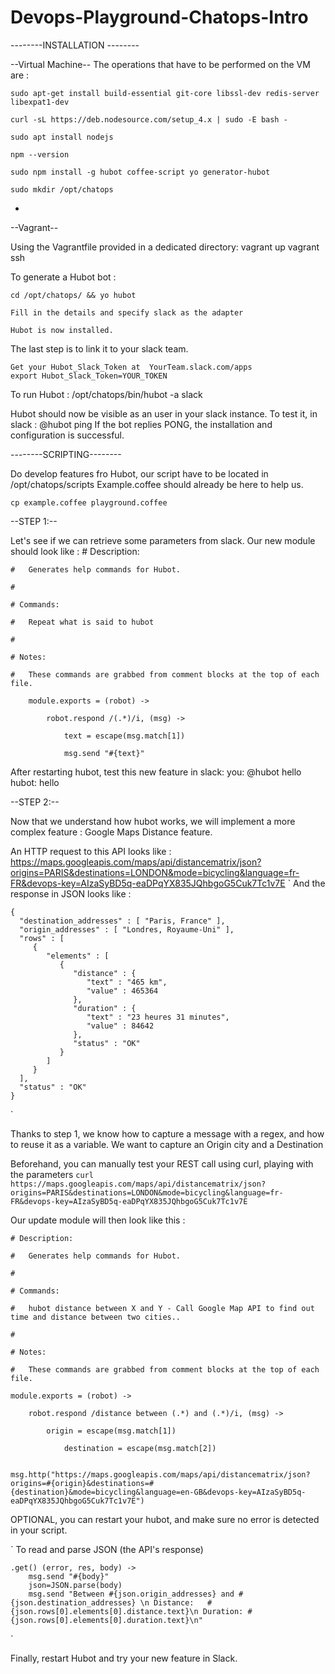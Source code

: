 # Devops-Playground-Chatops-Intro

--------INSTALLATION --------

--Virtual Machine--
The operations that have to be performed on the VM are :

	sudo apt-get install build-essential git-core libssl-dev redis-server libexpat1-dev

	curl -sL https://deb.nodesource.com/setup_4.x | sudo -E bash -
	
	sudo apt install nodejs
	
	npm --version
	
	sudo npm install -g hubot coffee-script yo generator-hubot
	
	sudo mkdir /opt/chatops 
-
	
--Vagrant--

Using the Vagrantfile provided in a dedicated directory:
	vagrant up
	vagrant ssh

	
To generate a Hubot bot : 
	
	cd /opt/chatops/ && yo hubot
	
	Fill in the details and specify slack as the adapter
	
	Hubot is now installed.
	
The last step is to link it to your slack team.
	
	Get your Hubot_Slack_Token at  YourTeam.slack.com/apps
	export Hubot_Slack_Token=YOUR_TOKEN

To run Hubot : 
	/opt/chatops/bin/hubot -a slack
	
Hubot should now be visible as an user in your slack instance.
To test it, in slack :
	@hubot ping
If the bot replies PONG, the installation and configuration is successful.

--------SCRIPTING--------

Do develop features fro Hubot,  our script have to be located in /opt/chatops/scripts
Example.coffee should already be here to help us.

	cp example.coffee playground.coffee
	
--STEP 1:--

Let's see if we can retrieve some parameters from slack.
Our new module should look like : 
	# Description:
	
	#   Generates help commands for Hubot.
	
	#
	
	# Commands:
	
	#   Repeat what is said to hubot
	
	#
	
	# Notes:
	
	#   These commands are grabbed from comment blocks at the top of each file.
		
		module.exports = (robot) ->

			robot.respond /(.*)/i, (msg) ->

				text = escape(msg.match[1])

				msg.send "#{text}"


After restarting hubot, test this new feature in slack:
	you: @hubot hello
	hubot: hello

--STEP 2:--

Now that we understand how hubot works, we will implement a more complex feature : Google Maps Distance feature.

An HTTP request to this API looks like :
	https://maps.googleapis.com/maps/api/distancematrix/json?origins=PARIS&destinations=LONDON&mode=bicycling&language=fr-FR&devops-key=AIzaSyBD5q-eaDPqYX835JQhbgoG5Cuk7Tc1v7E
`
And the response in JSON looks like :

	{
	  "destination_addresses" : [ "Paris, France" ],
	  "origin_addresses" : [ "Londres, Royaume-Uni" ],
	  "rows" : [
		 {
			"elements" : [
			   {
				  "distance" : {
					 "text" : "465 km",
					 "value" : 465364
				  },
				  "duration" : {
					 "text" : "23 heures 31 minutes",
					 "value" : 84642
				  },
				  "status" : "OK"
			   }
			]
		 }
	  ],
	  "status" : "OK"
	}
`

Thanks to step 1, we know how to  capture a message with a regex, and how to reuse it as a variable.
We want to capture an Origin city and a Destination 

Beforehand, you can manually test your REST call using curl, playing with the parameters
	`curl https://maps.googleapis.com/maps/api/distancematrix/json?origins=PARIS&destinations=LONDON&mode=bicycling&language=fr-FR&devops-key=AIzaSyBD5q-eaDPqYX835JQhbgoG5Cuk7Tc1v7E`

Our update module will then look like this : 

	# Description:

	#   Generates help commands for Hubot.

	#

	# Commands:

	#   hubot distance between X and Y - Call Google Map API to find out time and distance between two cities..

	#

	# Notes:

	#   These commands are grabbed from comment blocks at the top of each file.

	module.exports = (robot) ->

		robot.respond /distance between (.*) and (.*)/i, (msg) ->

			origin = escape(msg.match[1])

				destination = escape(msg.match[2])
				
				msg.http("https://maps.googleapis.com/maps/api/distancematrix/json?origins=#{origin}&destinations=#{destination}&mode=bicycling&language=en-GB&devops-key=AIzaSyBD5q-eaDPqYX835JQhbgoG5Cuk7Tc1v7E")

OPTIONAL, you can  restart your hubot, and make sure no error is detected in your script.

`
To read and parse JSON (the API's response)

	.get() (error, res, body) ->
		msg.send "#{body}"
		json=JSON.parse(body)
		msg.send "Between #{json.origin_addresses} and #{json.destination_addresses} \n Distance: 	#{json.rows[0].elements[0].distance.text}\n Duration: #{json.rows[0].elements[0].duration.text}\n"
`
	
Finally, restart Hubot and try your new feature in Slack.
